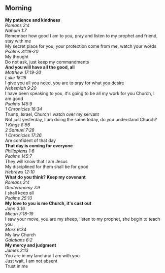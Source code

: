 ## Morning

**My patience and kindness**  
_Romans 2:4_  
_Nahum 1:7_  
Remember how good I am to you, pray and listen to my prophet and friend, stay with me  
My secret place for you, your protection come from me, watch your words  
_Psalms 31:19-20_  
My thought  
Do not ask, just keep my commandments  
**And you will have all the good, all**  
_Matthew 17:19-20_  
_Luke 18:19_  
I give you all you need, you are to pray for what you desire  
_Nehemiah 9:20_  
I have been speaking to you, it's going to be all my work for you Church, I am good  
_Psalms 145:9_  
_1 Chronicles 16:34_  
Trump, Israel, Church I watch over my servant  
Not just yesterday, I am doing the same today, do you understand Church?  
_1 Kings 8:56_  
_2 Samuel 7:28_  
_1 Chronicles 17:26_  
Are confident of that day  
**That day is coming for everyone**  
_Philippians 1:6_  
_Psalms 145:7_  
They will know that I am Jesus  
My disciplined for them shall be for good  
_Hebrews 12:10_  
**What do you think? Keep my covenant**  
_Romans 2:4_  
_Deuteronomy 7:9_  
I shall keep all  
_Psalms 25:10_  
**My love to you is me Church, it's cast out**  
_John 3:16_  
_Micah 7:18-19_  
I saw your move, you are my sheep, listen to my prophet, she begin to teach you  
_Mark 6:34_  
My law Church  
_Galatians 6:2_  
**My mercy and judgment**  
_James 2:13_  
You are in my land and I am with you  
Just wait, I am not absent  
Trust in me  
